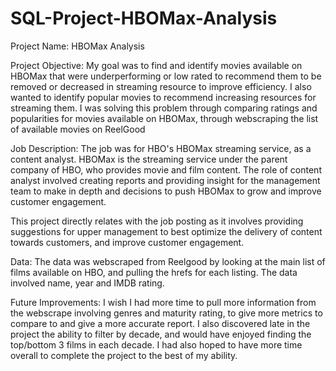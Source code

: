 # SQL-Project-HBOMax-Analysis

Project Name:
HBOMax Analysis

Project Objective:
My goal was to find and identify movies available on HBOMax that were underperforming or low rated to recommend them to be removed or decreased in streaming resource
to improve efficiency. I also wanted to identify popular movies to recommend increasing resources for streaming them.
  I was solving this problem through comparing ratings and popularities for movies available on HBOMax, through webscraping the list of available movies on ReelGood
  
Job Description:
The job was for HBO's HBOMax streaming service, as a content analyst. HBOMax is the streaming service under the parent company of HBO, who provides movie and film content.
The role of content analyst involved creating reports and providing insight for the management team to make in depth and decisions to push HBOMax to grow and improve customer engagement.

This project directly relates with the job posting as it involves providing suggestions for upper management to best optimize the delivery of content towards customers, and improve customer engagement.

Data:
The data was webscraped from Reelgood by looking at the main list of films available on HBO, and pulling the hrefs for each listing.
The data involved name, year and IMDB rating.

Future Improvements:
I wish I had more time to pull more information from the webscrape involving genres and maturity rating, to give more metrics to compare to and give a more accurate report.
I also discovered late in the project the ability to filter by decade, and would have enjoyed finding the top/bottom 3 films in each decade.
I had also hoped to have more time overall to complete the project to the best of my ability.

